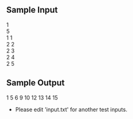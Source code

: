 ## Sample Input
1  
5  
1 1  
2 2  
2 3  
2 4  
2 5  

## Sample Output
1 5 6 9 10 12 13 14 15  

+ Please edit 'input.txt' for another test inputs.
